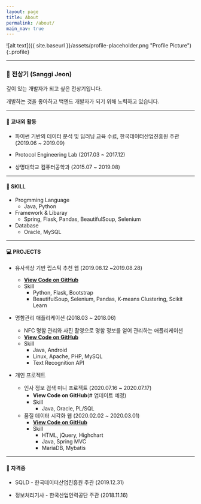 ```yaml
---
layout: page
title: About
permalink: /about/
main_nav: true
---
```


![alt text]({{ site.baseurl }}/assets/profile-placeholder.png "Profile Picture"){:.profile}

--------------------
### 🧑 전상기 (Sanggi Jeon)

깊이 있는 개발자가 되고 싶은 전상기입니다.

개발하는 것을 좋아하고 백엔드 개발자가 되기 위해 노력하고 있습니다.




--------------------
#### 📘 교내외 활동

- 파이썬 기반의 데이터 분석 및 딥러닝 교육 수료, 한국데이터산업진흥원 주관  (2019.06 ~ 2019.09)

- Protocol Engineering Lab (2017.03 ~ 2017.12)

- 상명대학교 컴퓨터공학과 (2015.07 ~ 2019.08)




--------------------
#### 🛒 SKILL

- Progmming Language
  - Java, Python
- Framework & Libaray
  - Spring, Flask, Pandas, BeautifulSoup, Selenium
- Database
  - Oracle, MySQL



---------------------------

#### 💻 PROJECTS

- 유사색상 기반 립스틱 추천 웹 (2019.08.12 ~2019.08.28)
  - [**View Code on GitHub**](https://github.com/jeonsanggi/flask_server)
  - Skill
    - Python, Flask, Bootstrap
    - BeautifulSoup, Selenium, Pandas, K-means Clustering, Scikit Learn
- 명함관리 애플리케이션 (2018.03 ~ 2018.06)
  - NFC 명함 관리와 사진 촬영으로 명함 정보를 얻어 관리하는 애플리케이션
  - [**View Code on GitHub**](https://github.com/jeonsanggi/BCM)
  - Skill
    - Java, Android
    - Linux, Apache, PHP, MySQL
    - Text Recognition API

- 개인 프로젝트
  - 인사 정보 검색 미니 프로젝트 (2020.07.16 ~ 2020.07.17) 
    - **View Code on GitHub**(# 업데이트 예정)
    - Skill
      - Java, Oracle, PL/SQL
  - 품질 데이터 시각화 웹 (2020.02.02 ~ 2020.03.01)
    - [**View Code on GitHub**](https://github.com/jeonsanggi/DataVisualization/tree/master/4주차)
    - Skill
      - HTML, jQuery, Highchart
      - Java, Spring MVC
      - MariaDB, Mybatis

---------------------

#### 🥇 자격증

- SQLD - 한국데이터산업진흥원 주관 (2019.12.31)

- 정보처리기사 - 한국산업인력공단 주관 (2018.11.16)
